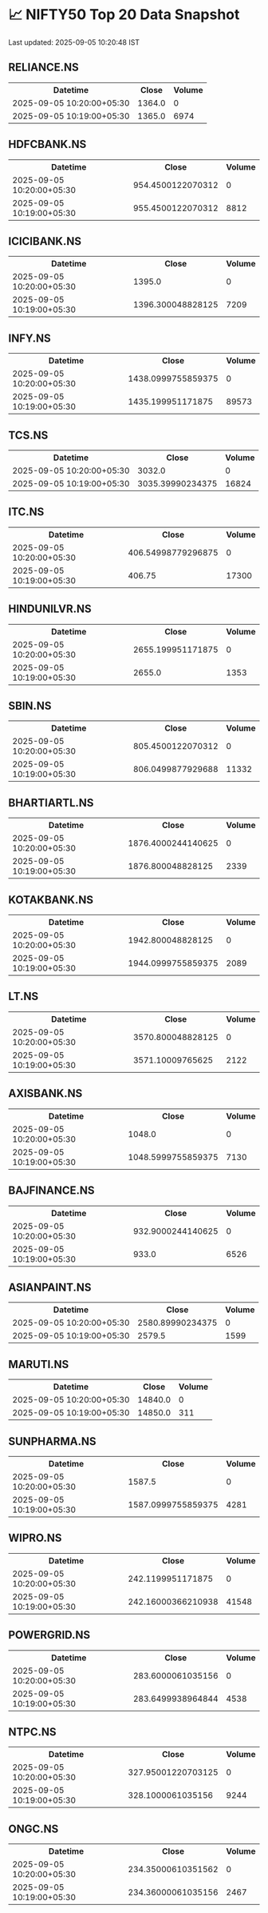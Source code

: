 # 📈 NIFTY50 Top 20 Data Snapshot

Last updated: 2025-09-05 10:20:48 IST

## RELIANCE.NS

<table>
  <tr><th>Datetime</th><th>Close</th><th>Volume</th></tr>
  <tr><td>2025-09-05 10:20:00+05:30</td><td>1364.0</td><td>0</td></tr>
  <tr><td>2025-09-05 10:19:00+05:30</td><td>1365.0</td><td>6974</td></tr>
</table>

## HDFCBANK.NS

<table>
  <tr><th>Datetime</th><th>Close</th><th>Volume</th></tr>
  <tr><td>2025-09-05 10:20:00+05:30</td><td>954.4500122070312</td><td>0</td></tr>
  <tr><td>2025-09-05 10:19:00+05:30</td><td>955.4500122070312</td><td>8812</td></tr>
</table>

## ICICIBANK.NS

<table>
  <tr><th>Datetime</th><th>Close</th><th>Volume</th></tr>
  <tr><td>2025-09-05 10:20:00+05:30</td><td>1395.0</td><td>0</td></tr>
  <tr><td>2025-09-05 10:19:00+05:30</td><td>1396.300048828125</td><td>7209</td></tr>
</table>

## INFY.NS

<table>
  <tr><th>Datetime</th><th>Close</th><th>Volume</th></tr>
  <tr><td>2025-09-05 10:20:00+05:30</td><td>1438.0999755859375</td><td>0</td></tr>
  <tr><td>2025-09-05 10:19:00+05:30</td><td>1435.199951171875</td><td>89573</td></tr>
</table>

## TCS.NS

<table>
  <tr><th>Datetime</th><th>Close</th><th>Volume</th></tr>
  <tr><td>2025-09-05 10:20:00+05:30</td><td>3032.0</td><td>0</td></tr>
  <tr><td>2025-09-05 10:19:00+05:30</td><td>3035.39990234375</td><td>16824</td></tr>
</table>

## ITC.NS

<table>
  <tr><th>Datetime</th><th>Close</th><th>Volume</th></tr>
  <tr><td>2025-09-05 10:20:00+05:30</td><td>406.54998779296875</td><td>0</td></tr>
  <tr><td>2025-09-05 10:19:00+05:30</td><td>406.75</td><td>17300</td></tr>
</table>

## HINDUNILVR.NS

<table>
  <tr><th>Datetime</th><th>Close</th><th>Volume</th></tr>
  <tr><td>2025-09-05 10:20:00+05:30</td><td>2655.199951171875</td><td>0</td></tr>
  <tr><td>2025-09-05 10:19:00+05:30</td><td>2655.0</td><td>1353</td></tr>
</table>

## SBIN.NS

<table>
  <tr><th>Datetime</th><th>Close</th><th>Volume</th></tr>
  <tr><td>2025-09-05 10:20:00+05:30</td><td>805.4500122070312</td><td>0</td></tr>
  <tr><td>2025-09-05 10:19:00+05:30</td><td>806.0499877929688</td><td>11332</td></tr>
</table>

## BHARTIARTL.NS

<table>
  <tr><th>Datetime</th><th>Close</th><th>Volume</th></tr>
  <tr><td>2025-09-05 10:20:00+05:30</td><td>1876.4000244140625</td><td>0</td></tr>
  <tr><td>2025-09-05 10:19:00+05:30</td><td>1876.800048828125</td><td>2339</td></tr>
</table>

## KOTAKBANK.NS

<table>
  <tr><th>Datetime</th><th>Close</th><th>Volume</th></tr>
  <tr><td>2025-09-05 10:20:00+05:30</td><td>1942.800048828125</td><td>0</td></tr>
  <tr><td>2025-09-05 10:19:00+05:30</td><td>1944.0999755859375</td><td>2089</td></tr>
</table>

## LT.NS

<table>
  <tr><th>Datetime</th><th>Close</th><th>Volume</th></tr>
  <tr><td>2025-09-05 10:20:00+05:30</td><td>3570.800048828125</td><td>0</td></tr>
  <tr><td>2025-09-05 10:19:00+05:30</td><td>3571.10009765625</td><td>2122</td></tr>
</table>

## AXISBANK.NS

<table>
  <tr><th>Datetime</th><th>Close</th><th>Volume</th></tr>
  <tr><td>2025-09-05 10:20:00+05:30</td><td>1048.0</td><td>0</td></tr>
  <tr><td>2025-09-05 10:19:00+05:30</td><td>1048.5999755859375</td><td>7130</td></tr>
</table>

## BAJFINANCE.NS

<table>
  <tr><th>Datetime</th><th>Close</th><th>Volume</th></tr>
  <tr><td>2025-09-05 10:20:00+05:30</td><td>932.9000244140625</td><td>0</td></tr>
  <tr><td>2025-09-05 10:19:00+05:30</td><td>933.0</td><td>6526</td></tr>
</table>

## ASIANPAINT.NS

<table>
  <tr><th>Datetime</th><th>Close</th><th>Volume</th></tr>
  <tr><td>2025-09-05 10:20:00+05:30</td><td>2580.89990234375</td><td>0</td></tr>
  <tr><td>2025-09-05 10:19:00+05:30</td><td>2579.5</td><td>1599</td></tr>
</table>

## MARUTI.NS

<table>
  <tr><th>Datetime</th><th>Close</th><th>Volume</th></tr>
  <tr><td>2025-09-05 10:20:00+05:30</td><td>14840.0</td><td>0</td></tr>
  <tr><td>2025-09-05 10:19:00+05:30</td><td>14850.0</td><td>311</td></tr>
</table>

## SUNPHARMA.NS

<table>
  <tr><th>Datetime</th><th>Close</th><th>Volume</th></tr>
  <tr><td>2025-09-05 10:20:00+05:30</td><td>1587.5</td><td>0</td></tr>
  <tr><td>2025-09-05 10:19:00+05:30</td><td>1587.0999755859375</td><td>4281</td></tr>
</table>

## WIPRO.NS

<table>
  <tr><th>Datetime</th><th>Close</th><th>Volume</th></tr>
  <tr><td>2025-09-05 10:20:00+05:30</td><td>242.1199951171875</td><td>0</td></tr>
  <tr><td>2025-09-05 10:19:00+05:30</td><td>242.16000366210938</td><td>41548</td></tr>
</table>

## POWERGRID.NS

<table>
  <tr><th>Datetime</th><th>Close</th><th>Volume</th></tr>
  <tr><td>2025-09-05 10:20:00+05:30</td><td>283.6000061035156</td><td>0</td></tr>
  <tr><td>2025-09-05 10:19:00+05:30</td><td>283.6499938964844</td><td>4538</td></tr>
</table>

## NTPC.NS

<table>
  <tr><th>Datetime</th><th>Close</th><th>Volume</th></tr>
  <tr><td>2025-09-05 10:20:00+05:30</td><td>327.95001220703125</td><td>0</td></tr>
  <tr><td>2025-09-05 10:19:00+05:30</td><td>328.1000061035156</td><td>9244</td></tr>
</table>

## ONGC.NS

<table>
  <tr><th>Datetime</th><th>Close</th><th>Volume</th></tr>
  <tr><td>2025-09-05 10:20:00+05:30</td><td>234.35000610351562</td><td>0</td></tr>
  <tr><td>2025-09-05 10:19:00+05:30</td><td>234.36000061035156</td><td>2467</td></tr>
</table>

